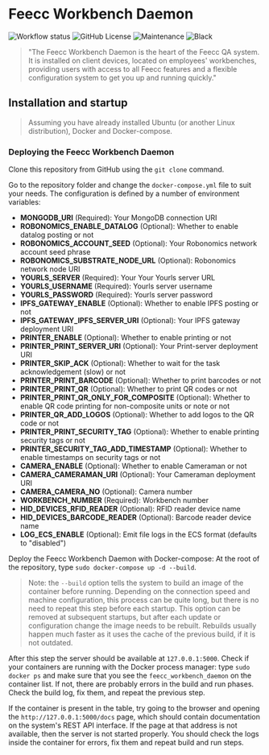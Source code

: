 # Feecc Workbench Daemon

<p>
    <img alt="Workflow status" src="https://img.shields.io/github/workflow/status/NETMVAS/feecc-agent-morsvyaz/Python%20CI?label=CI%20checks">
    <img alt="GitHub License" src="https://img.shields.io/github/license/NETMVAS/feecc-agent-morsvyaz">
    <img alt="Maintenance" src="https://img.shields.io/maintenance/yes/2022">
    <img alt="Black" src="https://img.shields.io/badge/code%20style-black-000000.svg">
</p>

> "The Feecc Workbench Daemon is the heart of the Feecc QA system. It is installed on client devices,
> located on employees' workbenches, providing users with
> access to all Feecc features and a flexible configuration system to get you up and running quickly."

## Installation and startup

> Assuming you have already installed Ubuntu (or another Linux distribution), Docker and Docker-compose.

### Deploying the Feecc Workbench Daemon

Clone this repository from GitHub using the `git clone` command.

Go to the repository folder and change the `docker-compose.yml` file to suit your needs. The configuration
is defined by a number of environment variables:

- **MONGODB_URI** (Required): Your MongoDB connection URI
- **ROBONOMICS_ENABLE_DATALOG** (Optional): Whether to enable datalog posting or not
- **ROBONOMICS_ACCOUNT_SEED** (Optional): Your Robonomics network account seed phrase
- **ROBONOMICS_SUBSTRATE_NODE_URL** (Optional): Robonomics network node URI
- **YOURLS_SERVER** (Required): Your Your Yourls server URL
- **YOURLS_USERNAME** (Required): Yourls server username
- **YOURLS_PASSWORD** (Required): Yourls server password
- **IPFS_GATEWAY_ENABLE** (Optional): Whether to enable IPFS posting or not
- **IPFS_GATEWAY_IPFS_SERVER_URI** (Optional): Your IPFS gateway deployment URI
- **PRINTER_ENABLE** (Optional): Whether to enable printing or not
- **PRINTER_PRINT_SERVER_URI** (Optional): Your Print-server deployment URI
- **PRINTER_SKIP_ACK** (Optional): Whether to wait for the task acknowledgement (slow) or not
- **PRINTER_PRINT_BARCODE** (Optional): Whether to print barcodes or not
- **PRINTER_PRINT_QR** (Optional): Whether to print QR codes or not
- **PRINTER_PRINT_QR_ONLY_FOR_COMPOSITE** (Optional): Whether to enable QR code printing for non-composite units or note
  or not
- **PRINTER_QR_ADD_LOGOS** (Optional): Whether to add logos to the QR code or not
- **PRINTER_PRINT_SECURITY_TAG** (Optional): Whether to enable printing security tags or not
- **PRINTER_SECURITY_TAG_ADD_TIMESTAMP** (Optional): Whether to enable timestamps on security tags or not
- **CAMERA_ENABLE** (Optional): Whether to enable Cameraman or not
- **CAMERA_CAMERAMAN_URI** (Optional): Your Cameraman deployment URI
- **CAMERA_CAMERA_NO** (Optional): Camera number
- **WORKBENCH_NUMBER** (Required): Workbench number
- **HID_DEVICES_RFID_READER** (Optional): RFID reader device name
- **HID_DEVICES_BARCODE_READER** (Optional): Barcode reader device name
- **LOG_ECS_ENABLE** (Optional): Emit file logs in the ECS format (defaults to "disabled")

Deploy the Feecc Workbench Daemon with Docker-compose: At the root of the repository, type
`sudo docker-compose up -d --build`.

> Note: the `--build` option tells the system to build an image of the container before running. Depending on the
> connection speed and machine configuration, this process can be quite long, but there is no need to
> repeat this step before each startup. This option can be removed at subsequent startups, but after
> each update or configuration change the image needs to be rebuilt. Rebuilds usually happen
> much faster as it uses the cache of the previous build, if it is not outdated.

After this step the server should be available at `127.0.0.1:5000`. Check if your containers are running with the
Docker process manager: type `sudo docker ps` and make sure that you see the
`feecc_workbench_daemon` on the container list. If not, there are probably errors in the build and run phases.
Check the build log, fix them, and repeat the previous step.

If the container is present in the table, try going to the browser and opening the `http://127.0.0.1:5000/docs` page,
which should contain documentation on the system's REST API interface. If the page at that address is not available,
then the server is not started properly. You should check the logs inside the container for errors, fix them and repeat
build and run steps.
